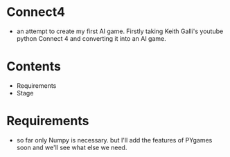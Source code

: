 # Connect4
- an attempt to create my first AI game. Firstly taking Keith Galli's youtube python Connect 4 and converting it into an AI game.

# Contents
- Requirements
- Stage

# Requirements
- so far only Numpy is necessary. but I'll add the features of PYgames soon and we'll see what else we need.
